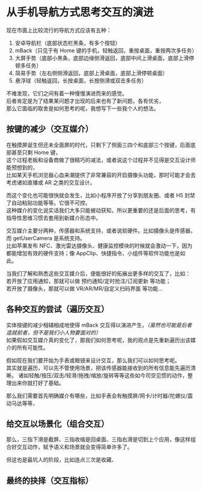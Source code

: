 # 从手机导航方式思考交互的演进

现在市面上比较流行的导航方式应该有五种：

1. 安卓导航栏（底部状态栏黑条，有多个按钮）
2. mBack（只见于有 Home 键的手机，轻触返回，重按桌面，重按两次多任务）
3. 大屏手势（底部小黑条，底部边缘侧滑返回，底部中间上滑桌面，底部上滑停顿多任务）
4. 简易手势（左右侧侧滑返回，底部上滑桌面，底部上滑停顿桌面）
5. 悬浮球（轻触返回，长按桌面，长按侧滑或双击多任务）

不难发现，它们之间有着一种慢慢演进而来的感觉。  
后者肯定是为了结果某问题才出现的后来也有了新问题，各有优劣，  
那么它面临的取舍是如何思考的呢，我想写下一些我个人的想法。  

## 按键的减少（交互媒介）

在触摸屏诞生但还未全面屏的时代，只剩下了侧面三四个和底部三个按键，后面底部甚至只剩 Home 键，  
这个过程老板和设备商做了很精巧的减法，或者说这个过程并不见得是交互设计师能预想到的，  
比如某天手机浏览器心血来潮提供了非常兼容的开启摄像头功能，那时可能才会去考虑诸如直播或 AR 之类的交互设计。  

而这个变化也可能很快就会发生，比如小程序开放了分享到朋友圈、或者 H5 封禁了自动粘贴功能等等。它很不可控。  
这种媒介的变化说实话我们大多只能被动获知，所以更重要的还是后面的思考，有指导性思维习惯去套用到新媒介形态中。  

交互媒介主要分两种，传感器和系统支持，或者说软硬件。比如摄像头是传感器，而 getUserCamera 是系统支持。  
比如苹果发布 NFC、激光雷达摄像头、健康监控模块的时候就会激动一下，因为都能增加有效的硬件支持；像 AppClip、快捷指令、小组件等软件功能也是如此。  

当我们了解和熟悉这些交互媒介后，便能很好的拓展出更多样的交互了，比如：  
若开放了应用通知，那就可以做 预约通知/定时抢注/订阅更新 等功能；  
若开放了摄像头，那就可以做 VR/AR/MR/自定义扫码界面 等功能...  

## 各种交互的尝试（遍历交互）

实体按键的减少相辅相成地使得 mBack 交互得以演进产生，_（虽然也可能是后者造就前者，但不是我们小人物要面对的）_  
如果假如交互媒介真的变化了，那我们如何思考呢，我的观点是先重新遍历出该媒介的所有可能性。  

假如现在我们要开始为手表或眼镜来设计交互，那么我们可以如何思考呢。  
其实就是遍历，可以先不管使用场景，把该传感器能接收到的所有信息能先遍历清晰。
诸如轻触/按压/双击/轻滑/拖拽/缩放/旋转等等这些如今司空见惯的动作，整理出来你就打好了基础。  

那么我们需要首先明确媒介有哪些，比如手表会有触摸屏/网卡/计时器/陀螺仪/震动马达等等，  


## 给交互以场景化（组合交互）

那么，三指下滑是截屏、三指收缩是回桌面、三指右滑是切到上个应用，像这样组合好交互动作，赋予语义和场景就会变得简单许多了。

但这也是最坑人的阶段，比如连点三次是收藏、

## 最终的抉择（交互指标）
